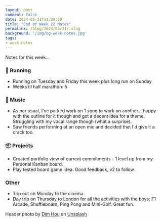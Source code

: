 ```yaml
---
layout: post
comment: false
date: 2024-05-31T11:29:00
title: "End of Week 22 Notes"
permalink: /blog/2024/05/31/:slug
background: '/img/bg-week-notes.jpg'
tags:
- week-notes
---
```


Notes for this week...

### 🏃 Running

* Running on Tuesday and Friday this week plus long run on Sunday
* Weeks til half marathon: 5

### 🎸 Music

* As per usual, I've parked work on 1 song to work on another... happy with the outline for it though and got a decent idea for a theme. Struggling with my vocal range though (what a surprise).
* Saw friends performing at an open mic and decided that I'd give it a crack too.

### 📦 Projects

* Created portfolio view of current commitments - 1 level up from my Personal Kanban board. 
* Play tested board game idea. Good feedback, v2 to follow.

### Other

* Trip out on Monday to the cinema
* Day trip on Thursday to London for all the activities with the boys: F1 Arcade, Shuffleboard, Ping Pong and Mini-Golf. Great fun.

<span class="caption">
Header photo by <a href="https://unsplash.com/@dimhou?utm_content=creditCopyText&utm_medium=referral&utm_source=unsplash">Dim Hou</a> on <a href="https://unsplash.com/photos/white-lined-paper-AVYo3X6XZYg?utm_content=creditCopyText&utm_medium=referral&utm_source=unsplash">Unsplash</a>
</span>
 